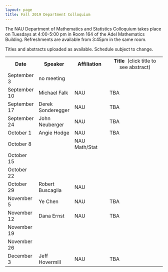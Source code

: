 ```yaml
---
layout: page
title: Fall 2019 Department Colloquium
---
```


The NAU Department of Mathematics and Statistics Colloquium takes place on Tuesdays at 4:00-5:00 pm in Room 164 of the Adel Mathematics Building. Refreshments are available from 3:45pm in the same room.

Titles and abstracts uploaded as available.  Schedule subject to change.

<table width="100%" align="center">
<tbody>
<tr>
<td width="15%">
<center>
  <b>Date</b>
</center></td>

<td width="20%">
<center>
  <b>Speaker</b>
</center></td>

<td>
<center>
  <b>Affiliation</b>
</center></td>

<td>
<center>
  <b>Title&nbsp;</b> (click title to see abstract)
</center></td>
</tr>

<tr>
<td>September 3</td>
<td>no meeting</td>
<td></td>
<td></td>
</tr>

<tr>
<td>September 10</td>
<td>Michael Falk</td>
<td>NAU</td>
<td>TBA</td>
</tr>

<tr>
  <td>September 17</td>
<td>Derek Sonderegger</td>
<td>NAU</td>
<td>TBA</td>
</tr>

<tr>
<td>September 24</td>
<td>John Neuberger</td>
<td>NAU</td>
<td>TBA</td>
</tr>

<tr>
<td>October 1</td>
<td>Angie Hodge</td>
<td>NAU</td>
<td>TBA</td>
</tr>

<tr>
<td>October 8</td>
<td></td>
<td>NAU Math/Stat</td>
<td></td>
</tr>

<tr>
<td>October 15</td>
<td></td>
<td></td>
<td></td>
</tr>

<tr>
<td>October 22</td>
<td></td>
<td></td>
<td></td>
</tr>

<tr>
<td>October 29</td>
<td>Robert Buscaglia</td>
<td>NAU</td>
<td></td>
</tr>

<tr>
<td>November 5</td>
<td>Ye Chen</td>
<td>NAU</td>
<td>TBA</td>
</tr>

<tr>
<td>November 12</td>
<td>Dana Ernst</td>
<td>NAU</td>
<td>TBA</td>
</tr>

<tr>
<td>November 19</td>
<td></td>
<td></td>
<td></td>
</tr>

<tr>
<td>November 26</td>
<td></td>
<td></td>
<td></td>
</tr>

<tr>
<td>December 3</td>
<td>Jeff Hovermill</td>
<td>NAU</td>
<td>TBA</td>
</tr>


</tbody>
</table>
